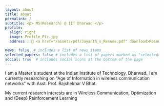 ```yaml
---
layout: about
title: about
permalink: /
subtitle: <p> MS(Research) @ IIT Dharwad </p>
profile:
  align: right
  image: Profile_Pic.jpg
  address : 📄 <a href="/assets/pdf/Jayanth_s_Resume.pdf" download>Resume</a>

news: false  # includes a list of news items
selected_papers: false # includes a list of papers marked as "selected={true}"
social: true  # includes social icons at the bottom of the page
---
```


I am a Master's student at the Indian Institute of Technology, Dharwad. I am currently researching on "Age of Information in wireless communication networks" with Asst. Prof. Rajshekhar V Bhat.

My current research interests are in Wireless Communication, Optimization and (Deep) Reinforcement Learning
